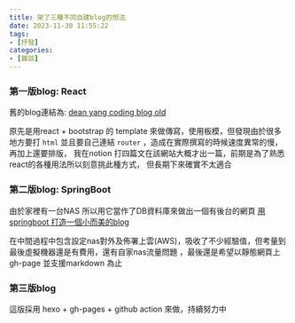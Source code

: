 ```yaml
---
title: 架了三種不同自建blog的想法
date: 2023-11-30 11:55:22
tags:
- [抒發]
categories:
- [雜談]
---
```

### 第一版blog: React
舊的blog連結為:
[dean yang coding blog old](https://github.com/shengshengyang/oldblog)

原先是用react + bootstrap 的 template 來做傳寫，使用板模，但發現由於很多地方要打
`html` 並且要自己連結 `router` ，造成在實際撰寫的時候速度異常的慢，再加上還要排版，
我在notion 打四篇文在該網站大概才出一篇，前期是為了熟悉react的各種用法所以刻意挑此種方式，
但長期下來確實不太適合
<!--more-->

### 第二版blog: SpringBoot

由於家裡有一台NAS 所以用它當作了DB資料庫來做出一個有後台的網頁
[用springboot 打造一個小而美的blog](https://www.udemy.com/course/spring-boot/)

在中間過程中包含設定nas對外及佈署上雲(AWS)，吸收了不少經驗值，但考量到最後虛擬機器還是有費用，還有自家nas流量問題
，最後還是希望以靜態網頁上gh-page 並支援markdown 為止

### 第三版blog

這版採用 hexo + gh-pages + github action 來做，持續努力中
